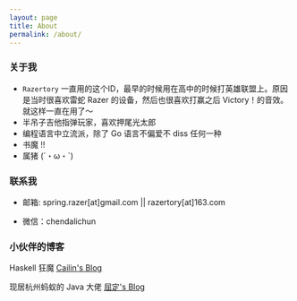 ```yaml
---
layout: page
title: About
permalink: /about/
---
```


### 关于我
* `Razertory` 一直用的这个ID，最早的时候用在高中的时候打英雄联盟上。原因是当时很喜欢雷蛇 Razer 的设备，然后也很喜欢打赢之后 Victory！的音效。就这样一直在用了～
* 半吊子吉他指弹玩家，喜欢押尾光太郎
* 编程语言中立流派，除了 Go 语言不偏爱不 diss 任何一种
* 书魔 !! 
* 属猪  (´・ω・`)

### 联系我

* 邮箱: spring.razer[at]gmail.com || razertory[at]163.com

* 微信：chendalichun


### 小伙伴的博客

Haskell 狂魔 [Cailin's Blog](https://oshmkufa2010.github.io/) 

现居杭州蚂蚁的 Java 大佬 [屈定's Blog](https://mrdear.cn/)
